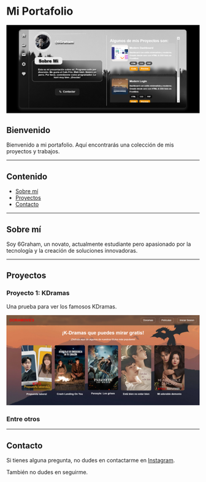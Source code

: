 # Mi Portafolio

![Portafolio](https://raw.githubusercontent.com/6Graham/Portfolio/master/resources/portfolio.png)

## Bienvenido

Bienvenido a mi portafolio. Aquí encontrarás una colección de mis proyectos y trabajos.

---

## Contenido

- [Sobre mí](#sobre-mí)
- [Proyectos](#proyectos)
- [Contacto](#contacto)

---

## Sobre mí

Soy 6Graham, un novato, actualmente estudiante pero apasionado por la tecnología y la creación de soluciones innovadoras.

---

## Proyectos

### Proyecto 1: KDramas

Una prueba para ver los famosos KDramas.

![Proyecto 1](https://raw.githubusercontent.com/6Graham/Portfolio/master/resources/doramovies.png)

### Entre otros

---

## Contacto

Si tienes alguna pregunta, no dudes en contactarme en [Instagram](https://www.instagram.com/7zxaint).

También no dudes en seguirme.
